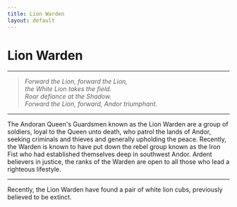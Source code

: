 ```yaml
---
title: Lion Warden
layout: default
---
```


# Lion Warden

---

> _Forward the Lion, forward the Lion,_  
> _the White Lion takes the field._  
> _Roar defiance at the Shadow._  
> _Forward the Lion, forward, Andor triumphant._  

---

The Andoran Queen's Guardsmen known as the Lion Warden are a group of
soldiers, loyal to the Queen unto death, who patrol the lands of Andor,
seeking criminals and thieves and generally upholding the peace. Recently,
the Warden is known to have put down the rebel group known as the Iron Fist
who had established themselves deep in southwest Andor. Ardent believers in
justice, the ranks of the Warden are open to all those who lead a righteous
lifestyle.

---

Recently, the Lion Warden have found a pair of white lion cubs, previously
believed to be extinct.
